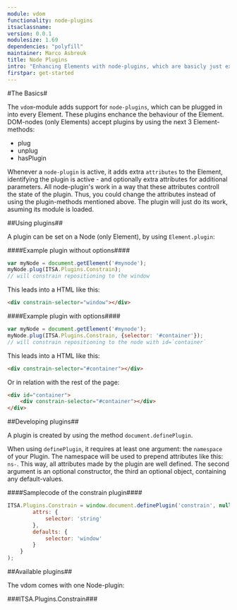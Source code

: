 ```yaml
---
module: vdom
functionality: node-plugins
itsaclassname:
version: 0.0.1
modulesize: 1.69
dependencies: "polyfill"
maintainer: Marco Asbreuk
title: Node Plugins
intro: "Enhancing Elements with node-plugins, which are basicly just extra attributes working together with modulecode."
firstpar: get-started
---
```




#The Basics#

The `vdom`-module adds support for `node-plugins`, which can be plugged in into every Element. These plugins enchance the behaviour of the Element. DOM-nodes (only Elements) accept plugins by using the next 3 Element-methods:

* plug
* unplug
* hasPlugin

Whenever a `node-plugin` is active, it adds extra `attributes` to the Element, identifying the plugin is active - and optionally extra attributes for additional parameters. All node-plugin's work in a way that these attributes controll the state of the plugin. Thus, you could change the attributes instead of using the plugin-methods mentioned above. The plugin will just do its work, asuming its module is loaded.


##Using plugins##

A plugin can be set on a Node (only Element), by using `Element.plugin`:

####Example plugin without options####
```js
var myNode = document.getElement('#mynode');
myNode.plug(ITSA.Plugins.Constrain);
// will constrain repositioning to the window
```

This leads into a HTML like this:

```html
<div constrain-selector="window"></div>
```

####Example plugin with options####
```js
var myNode = document.getElement('#mynode');
myNode.plug(ITSA.Plugins.Constrain, {selector: '#container'});
// will constrain repositioning to the node with id=`container`
```

This leads into a HTML like this:

```html
<div constrain-selector="#container"></div>
```

Or in relation with the rest of the page:

```html
<div id="container">
    <div constrain-selector="#container"></div>
</div>
```


##Developing plugins##

A plugin is created by using the method `document.definePlugin`.

When using `definePlugin`, it requires at least one argument: the `namespace` of your Plugin. The namespace will be used to prepend attributes like this: `ns-`. This way, all attributes made by the plugin are well defined. The second argument is an optional constructor, the third an optional object, containing any default-values.

####Samplecode of the constrain plugin####
```js
ITSA.Plugins.Constrain = window.document.definePlugin('constrain', null, {
        attrs: {
            selector: 'string'
        },
        defaults: {
            selector: 'window'
        }
    }
);
```


##Available plugins##

The vdom comes with one Node-plugin:

###ITSA.Plugins.Constrain###